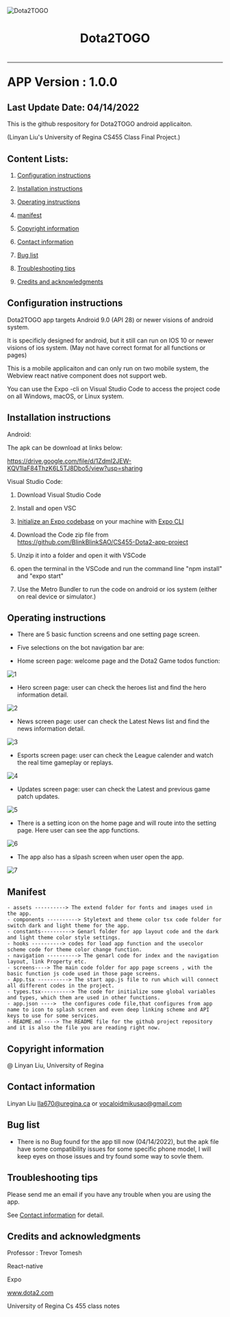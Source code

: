 
![Dota2TOGO](https://lh3.googleusercontent.com/pw/AM-JKLVPx5e8TgOvaK3WWmK8-xPg4N_pduA3V-8EOcUU0aka8IoE5FrspfFpmT7vc0chhHISh7UpKAHI1MdmRzaTcXmG-zrDGt1ZV_kxnzA9emYDVEsEHSDY2Fimk_YOn9krbG8zgusQnVTu-9a5G5eyGQn5=s937-no?authuser=0)
<h1 align="center">Dota2TOGO<h1>
  
---
APP Version : 1.0.0
  
Last Update Date: 04/14/2022
---
This is the github respository for Dota2TOGO android applicaiton.
  
(Linyan Liu's University of Regina CS455 Class Final Project.)


## Content Lists:

1. [Configuration instructions](#Configuration-instructions)

2. [Installation instructions](#Installation-instructions)

3. [Operating instructions](#Operating-instructions)

4. [manifest](#manifest)

5. [Copyright information](#Copyright-information)

6. [Contact information](#Contact-information)

7. [Bug list](#Bug-list)

8. [Troubleshooting tips](#Troubleshooting-tips)

9. [Credits and acknowledgments](#Credits-and-acknowledgments)


## Configuration instructions
Dota2TOGO app targets Android 9.0 (API 28) or newer visions of android system. 

It is specificly designed for android, but it still can run on IOS 10 or newer visions of ios system.
(May not have correct format for all functions or pages)

This is a mobile applicaiton and can only run on two mobile system, the Webview react native component does not support web.

You can use the Expo -cli on Visual Studio Code to access the project code on all Windows, macOS, or Linux system.

## Installation instructions
Android:

The apk can be download at links below:
  
https://drive.google.com/file/d/1ZdmI2JEW-KQV1laF84ThzK6L5TJ8Dbo5/view?usp=sharing

Visual Studio Code:
1. Download Visual Studio Code 

2. Install and open VSC

3. [Initialize an Expo codebase](https://docs.expo.dev/get-started/create-a-new-app/)  on your machine with  [Expo CLI](https://docs.expo.dev/get-started/installation/#1-expo-cli)

4. Download the Code zip file from https://github.com/BlinkBlinkSAO/CS455-Dota2-app-project

5. Unzip it into a folder and open it with VSCode

6. open the terminal in the VSCode and run the command line "npm install" and "expo start"

7. Use the Metro Bundler to run the code on android or ios system (either on real device or simulator.)

## Operating instructions
- There are 5 basic function screens and one setting page screen.
- Five selections on the bot navigation bar are:

- Home screen page: welcome page and the Dota2 Game todos function:

![1](githubpic/app2.png)

- Hero screen page: user can check the heroes list and find the hero information detail.

![2](githubpic/app4.png)

- News screen page: user can check the Latest News list and find the news information detail.

![3](githubpic/app5.png)

- Esports screen page: user can check the League calender and watch the real time gameplay or replays.

![4](githubpic/app6.png)

- Updates screen page: user can check the Latest and previous game patch updates.

![5](githubpic/app7.png)

- There is a setting icon on the home page and will route into the setting page. Here user can see the app functions.

![6](githubpic/app3.png)

- The app also has a slpash screen when user open the app.

![7](githubpic/app1.png)

## Manifest

```
- assets ----------> The extend folder for fonts and images used in the app.
- components ----------> Styletext and theme color tsx code folder for switch dark and light theme for the app.
- constants----------> Genarl folder for app layout code and the dark and light theme color style settings. 
- hooks ----------> codes for load app function and the usecolor scheme code for theme color change function.
- navigation ----------> The genarl code for index and the navigation layout, link Property etc.
- screens----> The main code folder for app page screens , with the basic function js code used in those page screens.
- App.tsx ----------> The start app.js file to run which will connect all different codes in the project.
- types.tsx----------> The code for initialize some global variables and types, which them are used in other functions.
- app.json ---->  the configures code file,that configures from app name to icon to splash screen and even deep linking scheme and API keys to use for some services.
- README.md ----> The README file for the github project repository and it is also the file you are reading right now.
```

## Copyright information
@ Linyan Liu, University of Regina
## Contact information
Linyan Liu lla670@uregina.ca or vocaloidmikusao@gmail.com
## Bug list
- There is no Bug found for the app till now (04/14/2022), but the apk file have some compatibility issues for some specific phone model, I will keep eyes on those issues and try found some way to sovle them.
## Troubleshooting tips
Please send me an email if you have any trouble when you are using the app. 

See [Contact information](#Contact-information) for detail.
## Credits and acknowledgments
Professor : Trevor Tomesh 
  
React-native 
  
Expo 
  
www.dota2.com
  
University of Regina Cs 455 class notes
  
```
